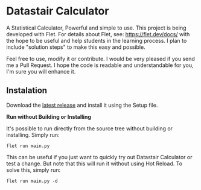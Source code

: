 # Datastair Calculator

A Statistical Calculator, Powerful and simple to use. This project is being developed with Flet. For details about Flet, see: <https://flet.dev/docs/>
with the hope to be useful and help students in the learning process. I plan to include "solution steps" to make this easy and possible.

Feel free to use, modify it or contribute. I would be very pleased if you send me a Pull Request. 
I hope the code is readable and understandable for you, I'm sure you will enhance it.

## Instalation
Download the [latest release](https://github.com/federicolencina/datastair-calculator/releases/latest) and install it using the Setup file.


**Run without Building or Installing**

It's possible to run directly from the source tree without building or installing. Simply run:

`flet run main.py`


This can be useful if you just want to quickly try out Datastair Calculator or test a change.
But note that this will run it without using Hot Reload. To solve this, simply run:

`flet run main.py -d`
